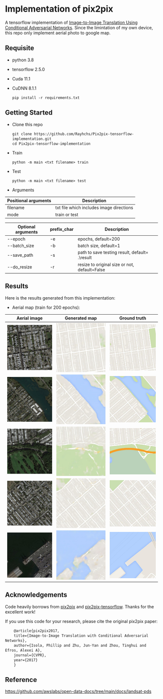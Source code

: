 # Implementation of pix2pix
A tensorflow implementation of [Image-to-Image Translation Using Conditional Adversarial Networks](https://github.com/phillipi/pix2pix). Since the limintation of my own device, this repo only implement aerial photo to google map.



## Requisite

* python 3.8
* tensorflow 2.5.0
* Cuda 11.1
* CuDNN 8.1.1

	  pip install -r requirements.txt

## Getting Started
* Clone this repo

      git clone https://github.com/Rayhchs/Pix2pix-tensorflow-implementation.git
      cd Pix2pix-tensorflow-implementation
      
* Train

	  python -m main <txt filename> train

* Test

	  python -m main <txt filename> test

* Arguments

 | Positional arguments | Description |
 | ------------- | ------------- |
 | filename | txt file which includes image directions |
 | mode | train or test |
 
 | Optional arguments | prefix_char | Description |
 | ------------- | ------------- |------------- |
 | --epoch | -e | epochs, default=200 |
 | --batch_size | -b | batch size, default=1 |
 | --save_path | -s | path to save testing result, default= .\result |
 | --do_resize | -r | resize to original size or not, default=False |
      
## Results
Here is the results generated from this implementation:

* Aerial map (train for 200 epochs):

| Aerial image | Generated map | Ground truth |
| ------------- | ------------- | ------------- |
| <img src="https://github.com/Rayhchs/Pix2pix-tensorflow-implementation/blob/main/test/3.jpg" width="250"> | <img src="https://github.com/Rayhchs/Pix2pix-tensorflow-implementation/blob/main/result/3.jpg" width="250"> | <img src="https://github.com/Rayhchs/Pix2pix-tensorflow-implementation/blob/main/test/label_3.jpg" width="250">|
| <img src="https://github.com/Rayhchs/Pix2pix-tensorflow-implementation/blob/main/test/6.jpg" width="250"> | <img src="https://github.com/Rayhchs/Pix2pix-tensorflow-implementation/blob/main/result/6.jpg" width="250"> | <img src="https://github.com/Rayhchs/Pix2pix-tensorflow-implementation/blob/main/test/label_6.jpg" width="250">|
| <img src="https://github.com/Rayhchs/Pix2pix-tensorflow-implementation/blob/main/test/24.jpg" width="250"> | <img src="https://github.com/Rayhchs/Pix2pix-tensorflow-implementation/blob/main/result/24.jpg" width="250"> | <img src="https://github.com/Rayhchs/Pix2pix-tensorflow-implementation/blob/main/test/label_24.jpg" width="250">|
| <img src="https://github.com/Rayhchs/Pix2pix-tensorflow-implementation/blob/main/test/33.jpg" width="250"> | <img src="https://github.com/Rayhchs/Pix2pix-tensorflow-implementation/blob/main/result/33.jpg" width="250"> | <img src="https://github.com/Rayhchs/Pix2pix-tensorflow-implementation/blob/main/test/label_33.jpg" width="250"> |
| <img src="https://github.com/Rayhchs/Pix2pix-tensorflow-implementation/blob/main/test/45.jpg" width="250"> | <img src="https://github.com/Rayhchs/Pix2pix-tensorflow-implementation/blob/main/result/45.jpg" width="250"> | <img src="https://github.com/Rayhchs/Pix2pix-tensorflow-implementation/blob/main/test/label_45.jpg" width="250">|

## Acknowledgements
Code heavily borrows from [pix2pix](https://github.com/phillipi/pix2pix) and [pix2pix-tensorflow](https://github.com/yenchenlin/pix2pix-tensorflow). Thanks for the excellent work!

If you use this code for your research, please cite the original pix2pix paper:

		@article{pix2pix2017,
  		title={Image-to-Image Translation with Conditional Adversarial Networks},
  		author={Isola, Phillip and Zhu, Jun-Yan and Zhou, Tinghui and Efros, Alexei A},
  		journal={CVPR},
  		year={2017}
		}


## Reference
 
 https://github.com/awslabs/open-data-docs/tree/main/docs/landsat-pds
